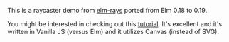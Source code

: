This is a raycaster demo from [elm-rays](https://github.com/krisajenkins/elm-rays)
ported from Elm 0.18 to 0.19.

You might be interested in checking out this [tutorial](https://github.com/ncase/sight-and-light). It's excellent and it's written in Vanilla JS (versus Elm) and it utilizes Canvas (instead of SVG).
